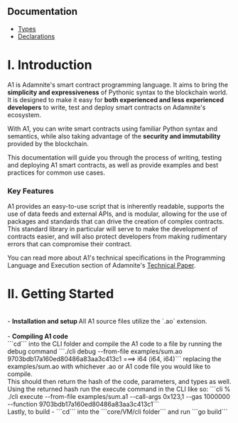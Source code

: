 ## Documentation

- [Types](Docs/Types.md)
- [Declarations](Docs/Declarations.md)


# I. Introduction

A1 is Adamnite's smart contract programming language. It aims to bring the **simplicity and expressiveness** of Pythonic syntax to the blockchain world. It is designed to make it easy for **both experienced and less experienced developers** to write, test and deploy smart contracts on Adamnite's ecosystem.

With A1, you can write smart contracts using familiar Python syntax and semantics, while also taking advantage of the **security and immutability** provided by the blockchain.

This documentation will guide you through the process of writing, testing and deploying A1 smart contracts,
as well as provide examples and best practices for common use cases.

### Key Features

A1 provides an easy-to-use script that is inherently readable, supports the use of data feeds and external APIs, and is modular, allowing for the use of packages and standards that can drive the creation of complex contracts. This standard library in particular will serve to make the development of contracts easier, and will also protect developers from making rudimentary errors that can compromise their contract.

You can read more about A1's technical specifications in the Programming Language and Execution section of Adamnite's [Technical Paper](https://adamnite.org/Adamnite_Technical_Paper.pdf).

# II. Getting Started
<br>
- <strong> Installation and setup </strong> 
All A1 source files utilize the `.ao` extension.
<br> <br>
- <strong> Compiling A1 code </strong>
<br>
```cd``` into the CLI folder and compile the A1 code to a file by running the debug command ```./cli debug --from-file examples/sum.ao 
9703bdb17a160ed80486a83aa3c413c1 ===> i64 (i64, i64)``` replacing the examples/sum.ao with whichever .ao or A1 code file you would like to compile.
<br>
This should then return the hash of the code, parameters, and types as well. Using the returned hash run the execute command in the CLI like so:
```cli % ./cli execute --from-file examples/sum.a1 --call-args 0x123,1 --gas 1000000 --function 9703bdb17a160ed80486a83aa3c413c1```
<br>
Lastly, to build - ```cd``` into the ```core/VM/cli folder``` and run ```go build```
